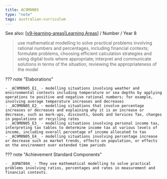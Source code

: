 ```yaml
---
title: AC9M8N05
type: "note"
tags: australian-curriculum
---
```


See also: [[v9-learning-areas|Learning Areas]]   / Number / Year 8

> use mathematical modelling to solve practical problems involving rational numbers and percentages, including financial contexts; formulate problems, choosing efficient calculation strategies and using digital tools where appropriate; interpret and communicate solutions in terms of the situation, reviewing the appropriateness of the model

??? note "Elaborations"

	- _AC9M8N05_E1_ - modelling situations involving weather and environmental contexts including temperature or sea depths by applying operations to positive and negative rational numbers; for example, involving average temperature increases and decreases
	- _AC9M8N05_E2_ - modelling situations that involve percentage increases or decreases and explaining why it is an increase or decrease, such as mark-ups, discounts, Goods and Services Tax, changes in populations or recycling rates
	- _AC9M8N05_E3_ - modelling situations involving personal income tax, interpreting tax tables to determine income tax at various levels of income, including overall percentage of income allocated to tax
	- _AC9M8N05_E4_ - modelling situations involving percentage increase or decrease such as market trends, effects on population, or effects on the environment over extended time periods
??? note "Achievement Standard Components"

	- _ASMAT804_ - They use mathematical modelling to solve practical problems involving ratios, percentages and rates in measurement and financial contexts.

[//begin]: # "Autogenerated link references for markdown compatibility"
[v9-learning-areas|Learning Areas]: ../v9-learning-areas "v9-learning-areas"
[//end]: # "Autogenerated link references"
